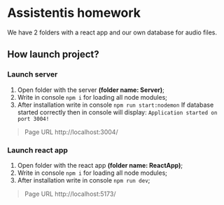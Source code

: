 # Assistentis homework
We have 2 folders with a react app and our own database for audio files.

## How launch project?

### Launch server
1. Open folder with the server __(folder name: Server)__;
2. Write in console `npm i` for loading all node modules;
3. After installation write in console `npm run start:nodemon` 
If database started correctly then in console will display:
`Application started on port 3004!`
>Page URL http://localhost:3004/

### Launch react app

1. Open folder with the react app __(folder name: ReactApp)__;
2. Write in console `npm i` for loading all node modules;
3. After installation write in console `npm run dev`;
>Page URL http://localhost:5173/
